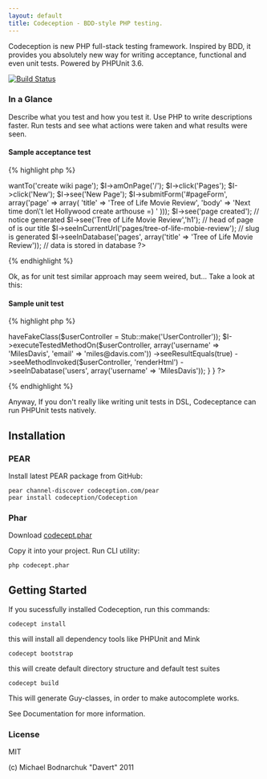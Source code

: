 ```yaml
---
layout: default
title: Codeception - BDD-style PHP testing.
---
```


Codeception is new PHP full-stack testing framework.
Inspired by BDD, it provides you absolutely new way for writing acceptance, functional and even unit tests.
Powered by PHPUnit 3.6.

[![Build Status](https://secure.travis-ci.org/Codeception/Codeception.png?branch=master)](http://travis-ci.org/Codeception/codeception)

### In a Glance

Describe what you test and how you test it. Use PHP to write descriptions faster.
Run tests and see what actions were taken and what results were seen.

#### Sample acceptance test

{% highlight php %}
<?php

$I = new TestGuy($scenario);
$I->wantTo('create wiki page');
$I->amOnPage('/');
$I->click('Pages');
$I->click('New');
$I->see('New Page');
$I->submitForm('#pageForm', array('page' => array(
    'title' => 'Tree of Life Movie Review',
    'body' => 'Next time don\'t let Hollywood create arthouse =) '
)));
$I->see('page created'); // notice generated
$I->see('Tree of Life Movie Review','h1'); // head of page of is our title
$I->seeInCurrentUrl('pages/tree-of-life-mobie-review'); // slug is generated
$I->seeInDatabase('pages', array('title' => 'Tree of Life Movie Review')); // data is stored in database
?>
{% endhighlight %}


Ok, as for unit test similar approach may seem weired, but...
Take a look at this:

#### Sample unit test

{% highlight php %}
<?php
class UserControllerCest {
    public $class = 'UserController';

    public function createAction(CodeGuy $I)
    {
        $I->haveFakeClass($userController = Stub::make('UserController'));
        $I->executeTestedMethodOn($userController, array('username' => 'MilesDavis', 'email' => 'miles@davis.com'))
            ->seeResultEquals(true)
            ->seeMethodInvoked($userController, 'renderHtml')
            ->seeInDabatase('users', array('username' => 'MilesDavis'));
    }
}
?>
{% endhighlight %}

Anyway, If you don't really like writing unit tests in DSL, Codeceptance can run PHPUnit tests natively.

## Installation

### PEAR
Install latest PEAR package from GitHub:

```
pear channel-discover codeception.com/pear
pear install codeception/Codeception
```

### Phar

Download [codecept.phar](https://github.com/Codeception/Codeception/raw/master/package/codecept.phar)

Copy it into your project.
Run CLI utility:

```
php codecept.phar
```

## Getting Started

If you sucessfully installed Codeception, run this commands:

```
codecept install
```

this will install all dependency tools like PHPUnit and Mink

```
codecept bootstrap
```

this will create default directory structure and default test suites

```
codecept build
```

This will generate Guy-classes, in order to make autocomplete works.

See Documentation for more information.

### License
MIT

(c) Michael Bodnarchuk "Davert"
2011